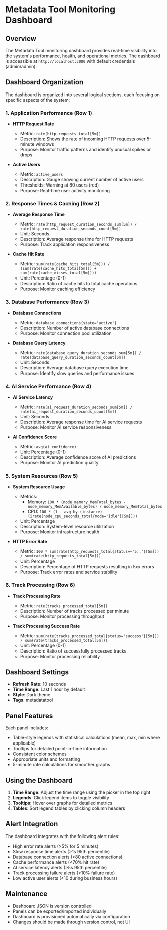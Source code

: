 # Metadata Tool Monitoring Dashboard

## Overview
The Metadata Tool monitoring dashboard provides real-time visibility into the system's performance, health, and operational metrics. The dashboard is accessible at `http://localhost:3000` with default credentials (admin/admin).

## Dashboard Organization
The dashboard is organized into several logical sections, each focusing on specific aspects of the system:

### 1. Application Performance (Row 1)
- **HTTP Request Rate**
  - Metric: `rate(http_requests_total[5m])`
  - Description: Shows the rate of incoming HTTP requests over 5-minute windows
  - Purpose: Monitor traffic patterns and identify unusual spikes or drops

- **Active Users**
  - Metric: `active_users`
  - Description: Gauge showing current number of active users
  - Thresholds: Warning at 80 users (red)
  - Purpose: Real-time user activity monitoring

### 2. Response Times & Caching (Row 2)
- **Average Response Time**
  - Metric: `rate(http_request_duration_seconds_sum[5m]) / rate(http_request_duration_seconds_count[5m])`
  - Unit: Seconds
  - Description: Average response time for HTTP requests
  - Purpose: Track application responsiveness

- **Cache Hit Rate**
  - Metric: `sum(rate(cache_hits_total[5m])) / (sum(rate(cache_hits_total[5m])) + sum(rate(cache_misses_total[5m])))`
  - Unit: Percentage (0-1)
  - Description: Ratio of cache hits to total cache operations
  - Purpose: Monitor caching efficiency

### 3. Database Performance (Row 3)
- **Database Connections**
  - Metric: `database_connections{state='active'}`
  - Description: Number of active database connections
  - Purpose: Monitor connection pool utilization

- **Database Query Latency**
  - Metric: `rate(database_query_duration_seconds_sum[5m]) / rate(database_query_duration_seconds_count[5m])`
  - Unit: Seconds
  - Description: Average database query execution time
  - Purpose: Identify slow queries and performance issues

### 4. AI Service Performance (Row 4)
- **AI Service Latency**
  - Metric: `rate(ai_request_duration_seconds_sum[5m]) / rate(ai_request_duration_seconds_count[5m])`
  - Unit: Seconds
  - Description: Average response time for AI service requests
  - Purpose: Monitor AI service responsiveness

- **AI Confidence Score**
  - Metric: `avg(ai_confidence)`
  - Unit: Percentage (0-1)
  - Description: Average confidence score of AI predictions
  - Purpose: Monitor AI prediction quality

### 5. System Resources (Row 5)
- **System Resource Usage**
  - Metrics:
    - Memory: `100 * (node_memory_MemTotal_bytes - node_memory_MemAvailable_bytes) / node_memory_MemTotal_bytes`
    - CPU: `100 * (1 - avg by (instance)(irate(node_cpu_seconds_total{mode='idle'}[5m])))`
  - Unit: Percentage
  - Description: System-level resource utilization
  - Purpose: Monitor infrastructure health

- **HTTP Error Rate**
  - Metric: `100 * sum(rate(http_requests_total{status=~'5..'}[5m])) / sum(rate(http_requests_total[5m]))`
  - Unit: Percentage
  - Description: Percentage of HTTP requests resulting in 5xx errors
  - Purpose: Track error rates and service stability

### 6. Track Processing (Row 6)
- **Track Processing Rate**
  - Metric: `rate(tracks_processed_total[5m])`
  - Description: Number of tracks processed per minute
  - Purpose: Monitor processing throughput

- **Track Processing Success Rate**
  - Metric: `sum(rate(tracks_processed_total{status='success'}[5m])) / sum(rate(tracks_processed_total[5m]))`
  - Unit: Percentage (0-1)
  - Description: Ratio of successfully processed tracks
  - Purpose: Monitor processing reliability

## Dashboard Settings
- **Refresh Rate**: 10 seconds
- **Time Range**: Last 1 hour by default
- **Style**: Dark theme
- **Tags**: metadatatool

## Panel Features
Each panel includes:
- Table-style legends with statistical calculations (mean, max, min where applicable)
- Tooltips for detailed point-in-time information
- Consistent color schemes
- Appropriate units and formatting
- 5-minute rate calculations for smoother graphs

## Using the Dashboard
1. **Time Range**: Adjust the time range using the picker in the top right
2. **Legends**: Click legend items to toggle visibility
3. **Tooltips**: Hover over graphs for detailed metrics
4. **Tables**: Sort legend tables by clicking column headers

## Alert Integration
The dashboard integrates with the following alert rules:
- High error rate alerts (>5% for 5 minutes)
- Slow response time alerts (>1s 95th percentile)
- Database connection alerts (>80 active connections)
- Cache performance alerts (<70% hit rate)
- AI service latency alerts (>5s 95th percentile)
- Track processing failure alerts (>10% failure rate)
- Low active user alerts (<10 during business hours)

## Maintenance
- Dashboard JSON is version controlled
- Panels can be exported/imported individually
- Dashboard is provisioned automatically via configuration
- Changes should be made through version control, not UI 